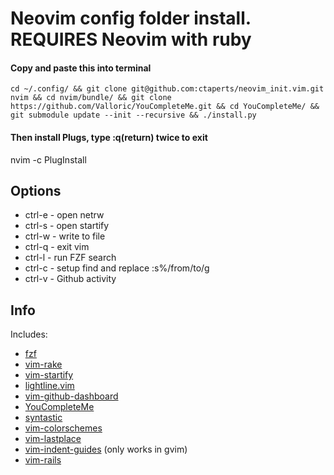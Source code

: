 Neovim config folder install. REQUIRES Neovim with ruby
=========
#### Copy and paste this into terminal
```
cd ~/.config/ && git clone git@github.com:ctaperts/neovim_init.vim.git nvim && cd nvim/bundle/ && git clone https://github.com/Valloric/YouCompleteMe.git && cd YouCompleteMe/ && git submodule update --init --recursive && ./install.py
```

#### Then install Plugs, type :q(return) twice to exit
nvim -c PlugInstall

Options
------
* ctrl-e - open netrw
* ctrl-s - open startify
* ctrl-w - write to file
* ctrl-q - exit vim
* ctrl-l - run FZF search
* ctrl-c - setup find and replace :s%/from/to/g
* ctrl-v - Github activity

Info
-----
Includes:
* [fzf](https://github.com/junegunn/fzf.vim)
* [vim-rake](https://github.com/tpope/vim-rake)
* [vim-startify](https://github.com/mhinz/vim-startify)
* [lightline.vim](https://github.com/itchyny/lightline.vim)
* [vim-github-dashboard](https://github.com/junegunn/vim-github-dashboard)
* [YouCompleteMe](https://valloric.github.io/YouCompleteMe/)
* [syntastic](https://github.com/scrooloose/syntastic)
* [vim-colorschemes](https://github.com/flazz/vim-colorschemes)
* [vim-lastplace](https://github.com/dietsche/vim-lastplace)
* [vim-indent-guides](https://github.com/nathanaelkane/vim-indent-guides) (only works in gvim)
* [vim-rails](https://github.com/tpope/vim-rails)

